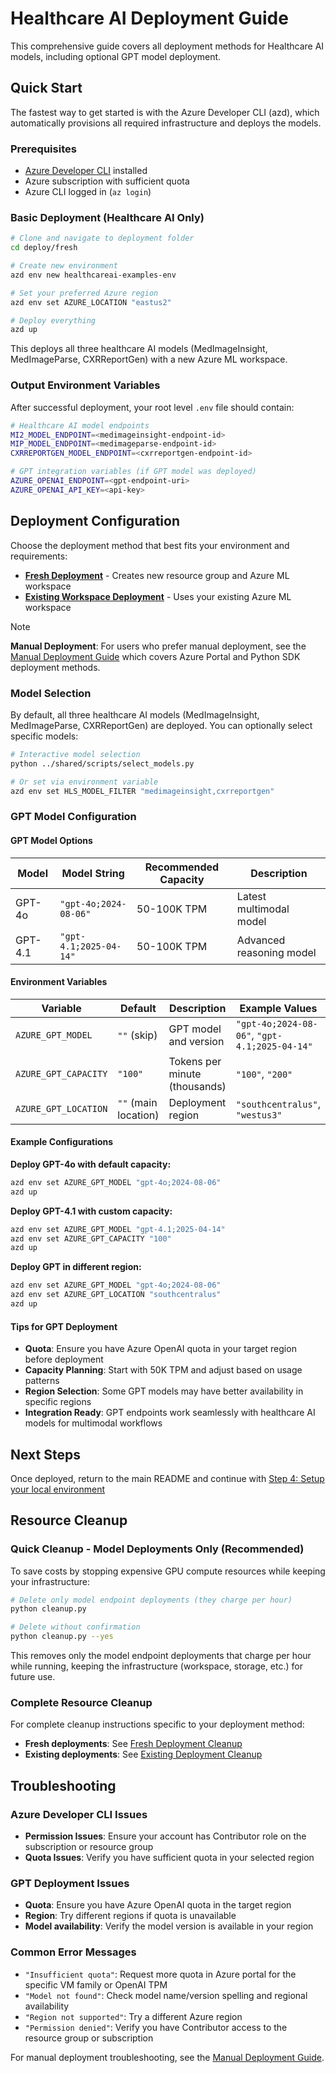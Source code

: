 # Healthcare AI Deployment Guide

This comprehensive guide covers all deployment methods for Healthcare AI models, including optional GPT model deployment.

## Quick Start

The fastest way to get started is with the Azure Developer CLI (azd), which automatically provisions all required infrastructure and deploys the models.

### Prerequisites

- [Azure Developer CLI](https://learn.microsoft.com/en-us/azure/developer/azure-developer-cli/install-azd) installed
- Azure subscription with sufficient quota
- Azure CLI logged in (`az login`)

### Basic Deployment (Healthcare AI Only)

```bash
# Clone and navigate to deployment folder
cd deploy/fresh

# Create new environment
azd env new healthcareai-examples-env

# Set your preferred Azure region
azd env set AZURE_LOCATION "eastus2"

# Deploy everything
azd up
```

This deploys all three healthcare AI models (MedImageInsight, MedImageParse, CXRReportGen) with a new Azure ML workspace.

### Output Environment Variables

After successful deployment, your root level `.env` file should contain:

```bash
# Healthcare AI model endpoints
MI2_MODEL_ENDPOINT=<medimageinsight-endpoint-id>
MIP_MODEL_ENDPOINT=<medimageparse-endpoint-id>
CXRREPORTGEN_MODEL_ENDPOINT=<cxrreportgen-endpoint-id>

# GPT integration variables (if GPT model was deployed)
AZURE_OPENAI_ENDPOINT=<gpt-endpoint-uri>
AZURE_OPENAI_API_KEY=<api-key>
```

## Deployment Configuration

Choose the deployment method that best fits your environment and requirements:

- **[Fresh Deployment](../deploy/fresh/README.md)** - Creates new resource group and Azure ML workspace
- **[Existing Workspace Deployment](../deploy/existing/README.md)** - Uses your existing Azure ML workspace

> [!NOTE]
> **Manual Deployment**: For users who prefer manual deployment, see the [Manual Deployment Guide](manual-deployment.md) which covers Azure Portal and Python SDK deployment methods.

### Model Selection

By default, all three healthcare AI models (MedImageInsight, MedImageParse, CXRReportGen) are deployed. You can optionally select specific models:

```bash
# Interactive model selection
python ../shared/scripts/select_models.py

# Or set via environment variable
azd env set HLS_MODEL_FILTER "medimageinsight,cxrreportgen"
```

### GPT Model Configuration

#### GPT Model Options

| Model | Model String | Recommended Capacity | Description |
|-------|-------------|---------------------|-------------|
| GPT-4o | `"gpt-4o;2024-08-06"` | 50-100K TPM | Latest multimodal model |
| GPT-4.1 | `"gpt-4.1;2025-04-14"` | 50-100K TPM | Advanced reasoning model |

#### Environment Variables

| Variable | Default | Description | Example Values |
|----------|---------|-------------|----------------|
| `AZURE_GPT_MODEL` | `""` (skip) | GPT model and version | `"gpt-4o;2024-08-06"`, `"gpt-4.1;2025-04-14"` |
| `AZURE_GPT_CAPACITY` | `"100"` | Tokens per minute (thousands) | `"100"`, `"200"` |
| `AZURE_GPT_LOCATION` | `""` (main location) | Deployment region | `"southcentralus"`, `"westus3"` |

#### Example Configurations

**Deploy GPT-4o with default capacity:**
```bash
azd env set AZURE_GPT_MODEL "gpt-4o;2024-08-06"
azd up
```

**Deploy GPT-4.1 with custom capacity:**
```bash
azd env set AZURE_GPT_MODEL "gpt-4.1;2025-04-14"
azd env set AZURE_GPT_CAPACITY "100"
azd up
```

**Deploy GPT in different region:**
```bash
azd env set AZURE_GPT_MODEL "gpt-4o;2024-08-06"
azd env set AZURE_GPT_LOCATION "southcentralus"
azd up
```

#### Tips for GPT Deployment

- **Quota**: Ensure you have Azure OpenAI quota in your target region before deployment
- **Capacity Planning**: Start with 50K TPM and adjust based on usage patterns
- **Region Selection**: Some GPT models may have better availability in specific regions
- **Integration Ready**: GPT endpoints work seamlessly with healthcare AI models for multimodal workflows

## Next Steps

Once deployed, return to the main README and continue with [Step 4: Setup your local environment](../README.md#step-4-setup-your-local-environment)

## Resource Cleanup

### Quick Cleanup - Model Deployments Only (Recommended)

To save costs by stopping expensive GPU compute resources while keeping your infrastructure:

```bash
# Delete only model endpoint deployments (they charge per hour)
python cleanup.py

# Delete without confirmation
python cleanup.py --yes
```

This removes only the model endpoint deployments that charge per hour while running, keeping the infrastructure (workspace, storage, etc.) for future use.

### Complete Resource Cleanup

For complete cleanup instructions specific to your deployment method:

- **Fresh deployments**: See [Fresh Deployment Cleanup](../deploy/fresh/README.md#resource-cleanup)
- **Existing deployments**: See [Existing Deployment Cleanup](../deploy/existing/README.md#resource-cleanup)

## Troubleshooting

### Azure Developer CLI Issues
- **Permission Issues**: Ensure your account has Contributor role on the subscription or resource group
- **Quota Issues**: Verify you have sufficient quota in your selected region

### GPT Deployment Issues
- **Quota**: Ensure you have Azure OpenAI quota in the target region
- **Region**: Try different regions if quota is unavailable
- **Model availability**: Verify the model version is available in your region

### Common Error Messages
- `"Insufficient quota"`: Request more quota in Azure portal for the specific VM family or OpenAI TPM
- `"Model not found"`: Check model name/version spelling and regional availability
- `"Region not supported"`: Try a different Azure region
- `"Permission denied"`: Verify you have Contributor access to the resource group or subscription

For manual deployment troubleshooting, see the [Manual Deployment Guide](manual-deployment.md#troubleshooting).
